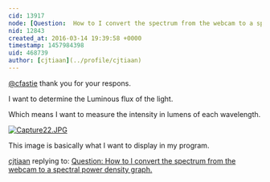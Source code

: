 ```yaml
---
cid: 13917
node: [Question:  How to I convert the spectrum from the webcam to a spectral power density graph.](../notes/cjtiaan/03-14-2016/question-how-to-i-convert-the-spectrum-from-the-webcam-to-a-spectral-power-density-graph)
nid: 12843
created_at: 2016-03-14 19:39:58 +0000
timestamp: 1457984398
uid: 468739
author: [cjtiaan](../profile/cjtiaan)
---
```


[@cfastie](/profile/cfastie) thank you for your respons. 

I want to determine the Luminous flux of the light. 

Which means I want to measure the intensity in lumens of each wavelength.

[![Capture22.JPG](//i.publiclab.org/system/images/photos/000/015/047/medium/Capture22.JPG)](//i.publiclab.org/system/images/photos/000/015/047/original/Capture22.JPG)

This image is basically what I want to display in my program.

[cjtiaan](../profile/cjtiaan) replying to: [Question:  How to I convert the spectrum from the webcam to a spectral power density graph.](../notes/cjtiaan/03-14-2016/question-how-to-i-convert-the-spectrum-from-the-webcam-to-a-spectral-power-density-graph)

